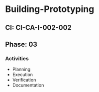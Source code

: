 # Building-Prototyping

## CI: CI-CA-I-002-002
## Phase: 03

### Activities
- Planning
- Execution
- Verification
- Documentation
